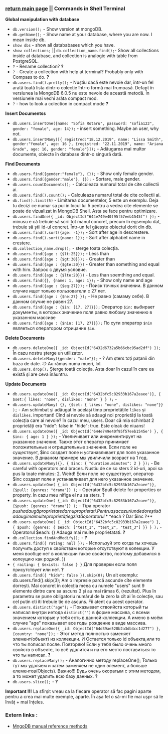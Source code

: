 ### [return main page](../README.md) || Commands in Shell Terminal 

**Global manipulation with database**
* `db.version();` - Show version at mongoDB.
* `db.getName();` - Show name at your database, where you are now. I mean inside db.
* `show dbs` - show all datababases which you have.
* `show collections;` || `db.collection_name.find();`- Show all collections inside at database, and collection is analogic with table from PostgreSQL.
* `?` - Rename collection? **?**
* `?` - Create a collection with help at terminal? Probably only with Compass to do. **?**
* `db.users.find().pretty();` - Nuștiu dacă este nevoie dar, într-un fel arată toată lista dintr-o colecție într-o formă mai frumoasă. Defapt în versiunea la MongoDB 6.0.5 nu este nevoie de această metodă. În versiunele mai vechi arăta compact mod.
* `?` - how to look a colection in compact mode **?**

**Insert Documentss**
* `db.users.insertOne({name: "Sofia Rotaru", password: "sofia123", gender: "female", age: 14});` - insert something. Maybe an user, why not.
* `db.users.insertMany([{ registred:"18.12.2019", name: "Lissa Smith", gender:"female", age: 16 }, {registred: "22.11.2019", name: "Ariana Grade", age: 16, gender: "female"}]);` - Adăugarea mai multor documente, obiecte în database dintr-o singură dată.

**Find Documents**
* `db.users.find({gender:"female"}, {});` - Show only female gender.
* `db.users.find({gender:"male"}, {});` - Sortare, male gender.
* `db.users.countDocuments();` - Calculeaza numarul total de cite collectii ai.
* `db.users.find().count();` - Calculeaza numarul total de cite collectii ai.
* `db.find().limit(5)` - Limitarea documentelor, 5 este un exemplu. Deja tu decizi ce numar sa pui in locul lui 5 pentru a vedea cite elemente se poate de vizualizat in MongoDB Shell. Asta se face pentru optimizare.
* `db.users.findOne({ _id: ObjectId("644e749e40f95f57eeb1545f") });` - minusu e că trebuie să scrii tot manul concret, precum în egsemplu dat, trebuie să știi id-ul concret. Într-un fel găesște obiectul dorit din db.
* `db.users.find().sort({age: -1});` - Sort after age in descrestere.
* `db.users.find().sort({name: 1});` - Sort after alphabet name in crestere. 
* `db.collection_name.drop();` - sterge toata colecția.
* `db.users.find({age : {$lt:25}});` - Less than
* `db.users.find({age : {$gt:30}});` - Greater than
* `db.users.find({age : {$gte:30}})` - Greater than something and equal with him. Запрос с двумя условие.
* `db.users.find({age : {$lte:20}})` - Less than soemthing and equal.
* `db.users.find({}, {name: 1, age: 1});` - Show only name and age
* `db.users.find({age : {$eq:27}});` - Поиск точных значении. В данном случие ищет только пользователи с 27 лет. 
* `db.users.find({age : {$ne:27} });` - Не равно (самаму себе). В данном случие не равен 27.
* `db.users.find({age : {$in: [17, 27]}});` Оператор `$in:` выбирает документы, в которых значение поля равно любому значению в указанном массиве
* `db.users.find({age : {$nin: [17, 27]}});` По сути оператор `$nin` являеться оператором отрицание `$in`.

**Delete Documents**
* `db.users.deleteOne({ _id: ObjectId("6432d6732a5b66cbc95ad2df") });` În cazu nostru șterge un utilizator.
* `db.users.deleteMany({gender: "male"});` - ? Am șters toți pațanii din baza de date. :D Au rămas numa mueri, lol. 
* `db.users.drop();` Șterge toată colecția. Asta doar în cazul în care ea există și are ceva înăuntru.

**Update Documents**
* `db.users.updateOne({ _id: ObjectId('6432bfc5c82933b167a2eaee')}, { $set:{ likes: "none", dislikes: "none" } } );` - 
* `db.users.updateMany( {}, {$set: { likes: "none", dislikes: "none"}} );` - Am schimbat și adăugat în același timp proprietățile `likes` și `dislikes`. important! Cînd ai nevoie să adaugi noi proprietăți la toată colecția care ai nevoie? în cazul meu, users. Doar că mia schimbat 2 proprietăți era "hide": false in "hide": true. Este oleak de niuans!
* `db.users.updateOne({ _id: ObjectId('644e749e40f95f57eeb1545e') }, { $inc: { age: 1 } });`  - Увеличивает или инкрементирует на указанное значение. Также этот оператор принимает положительные и отрицательные значения. Если поле не существует, $inc создает поле и устанавливает для поля указанное значение. В днааном примере мы увиличили возраст на 1 год.
* `db.users.updateMany({}, { $inc: { "duration.minutes": 2 } });` - Be careful with operators and braces. Nustiu de ce so sters 2 id-uri, apoi sa pus la toate minutes: 2. Weird! Если поле не существует, оператор $inc создает поле и устанавливает для него указанное значение.
* `db.users.updateOne( {_id: ObjectId("6432bfc5c82933b167a2eaee")}, {$pull: {genres: "drama"}} );` -  Operator $pull delete for properties or property. In cazu meu nifiga el nu sa sters. **?**
* `db.users.updateOne( {_id: ObjectId("6432bfc5c82933b167a2eaee")}, {$push: {genres: "drama"}} );` - Tipa operator $push adaugă proprietate dar nu proprietati. Pentru așa cazuri unde dorești să adaugi mai multe proprietăți egzistă operatorul **$each ? Dar $inc ?** 
* `db.users.updateOne( { _id: ObjectId("6432bfc5c82933b167a2eaee") }, { $push: {genres: { $each: ["test_1", "test_2", "test_3"] }} } );` - Operatorul $each: {} Adauga mai multe proprietatati. **?**
* `db.collection.findAndModify();` - **?**
* `db.users.find({ rating: null });` - Используй это когда ты хочешь получить доступ к свойствам которые отсутствуют в колекции. У меня вообще нет в коллекции такое свойство, поэтому добавился в колеуцию как родной. )) 
* `{ raiting: { $exists: false } }` Для проверки если поля присутствует или нет. **?**
* `db.users.find({ "hide": false }).skip(0);` Un alt exemplu: db.users.find().skip(3); Am o impresie parcă ascunde cîte elemente dorrești. Mai concret în colecția meea cu numele "users" sunt 9 elemente dintre care sa ascuns 3 și au mai rămas 6, (rezultat). Plus în parametru se pune obligatoriu numărul de la zero la cît ai în colecție, sau cel putin cti iti trebuie tie de ascuns. Fii atent cu acest operator.
* `db.users.distinct("age");` - Показывает ствоийста который ты написал внутри иетода `distinct("")` в форме массива, с всеми значением которые у тебя есть в данной коллекции. А имено в моём случие "age" показывает все годы рождение в виде массива.
* `db.users.replaceOne({ _id: ObjectId("64d39ae528b2a3db4cc1d277") }, {country: "none"});` - Этот метод полностью заменяет элемент(объект) из коллекции. И Остается только id объекта,или то что ты пописал после. Повторяю! Если у тебя было очень много свойств в объекте, то всё удалится и на его место поставиться то что ты написал. **?**
* `db.users.replaceMany();` - Аналогично методу replaceOne(); Только тут мы удаляем и затем заменяем не один элемент, а больше елементов(Objects). Важно!!! Будь очень окоратым с этим методом, а то может удалить всю базу данных. **?**
* `db.users.slice();` - **?**

**Important !!!** La sfîrșit vreau ca la fiecare operator să fac pagini aparte pentru a crea mai multe exemple, aparte. În așa fel o să-mi fie mai ușpr să le învăț + mai înțeles.

### Extern links :
* [MngoDB manual reference methods](https://docs.mongodb.com/manual/reference/method/js-database/)
